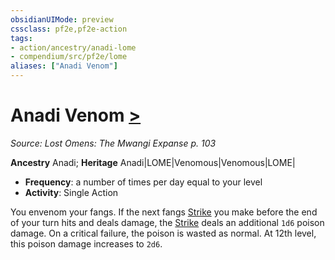 ```yaml
---
obsidianUIMode: preview
cssclass: pf2e,pf2e-action
tags:
- action/ancestry/anadi-lome
- compendium/src/pf2e/lome
aliases: ["Anadi Venom"]
---
```

# Anadi Venom [>](/rules/core-rulebook/chapter-9-playing-the-game.md#Actions "Single Action")
*Source: Lost Omens: The Mwangi Expanse p. 103*  

**Ancestry** Anadi; **Heritage** Anadi|LOME|Venomous|Venomous|LOME|
- **Frequency**: a number of times per day equal to your level
- **Activity**: Single Action

You envenom your fangs. If the next fangs [Strike](/rules/actions/strike.md) you make before the end of your turn hits and deals damage, the [Strike](/rules/actions/strike.md) deals an additional `1d6` poison damage. On a critical failure, the poison is wasted as normal. At 12th level, this poison damage increases to `2d6`.